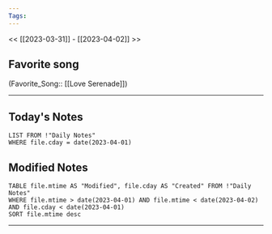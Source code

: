```yaml
---
Tags:
---
```

<< [[2023-03-31]] - [[2023-04-02]] >>
## Favorite song
(Favorite_Song:: [[Love Serenade]])

___
## Today's Notes
```dataview
LIST FROM !"Daily Notes"
WHERE file.cday = date(2023-04-01)
```
## Modified Notes
```dataview
TABLE file.mtime AS "Modified", file.cday AS "Created" FROM !"Daily Notes" 
WHERE file.mtime > date(2023-04-01) AND file.mtime < date(2023-04-02) AND file.cday < date(2023-04-01)
SORT file.mtime desc
```
___

